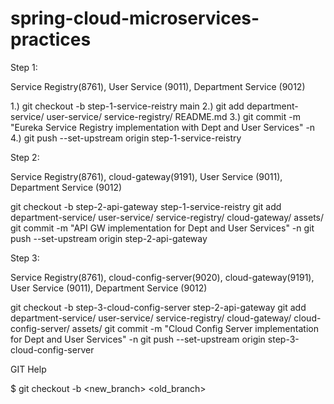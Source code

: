 # spring-cloud-microservices-practices


Step 1: 

Service Registry(8761), 
User Service (9011), 
Department Service (9012)



1.) git checkout -b step-1-service-reistry main
2.) git add department-service/ user-service/ service-registry/ README.md
3.) git commit -m "Eureka Service Registry implementation with Dept and User Services" -n
4.) git push --set-upstream origin step-1-service-reistry


Step 2:

Service Registry(8761), cloud-gateway(9191), User Service (9011), Department Service (9012)

git checkout -b step-2-api-gateway step-1-service-reistry
git add department-service/ user-service/ service-registry/ cloud-gateway/ assets/
git commit -m "API GW implementation for Dept and User Services" -n
git push --set-upstream origin step-2-api-gateway


Step 3:

 Service Registry(8761), cloud-config-server(9020), cloud-gateway(9191), User Service (9011), Department Service (9012)

 git checkout -b step-3-cloud-config-server step-2-api-gateway
 git add department-service/ user-service/ service-registry/ cloud-gateway/ cloud-config-server/ assets/
 git commit -m "Cloud Config Server implementation for Dept and User Services" -n
 git push --set-upstream origin step-3-cloud-config-server


GIT Help

$ git checkout -b <new_branch> <old_branch>
